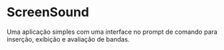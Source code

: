 # ScreenSound
Uma aplicação simples com uma interface no prompt de comando para inserção, exibição e avaliação de bandas.
